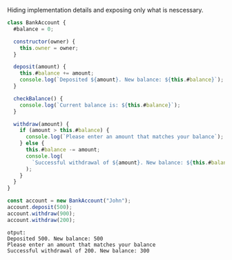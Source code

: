 Hiding implementation details and exposing only what is nescessary.

```js
class BankAccount {
  #balance = 0;

  constructor(owner) {
    this.owner = owner;
  }

  deposit(amount) {
    this.#balance += amount;
    console.log(`Deposited ${amount}. New balance: ${this.#balance}`);
  }

  checkBalance() {
    console.log(`Current balance is: ${this.#balance}`);
  }

  withdraw(amount) {
    if (amount > this.#balance) {
      console.log(`Please enter an amount that matches your balance`);
    } else {
      this.#balance -= amount;
      console.log(
        `Successful withdrawal of ${amount}. New balance: ${this.#balance}`,
      );
    }
  }
}

const account = new BankAccount("John");
account.deposit(500);
account.withdraw(900);
account.withdraw(200);
```

    otput:
    Deposited 500. New balance: 500
    Please enter an amount that matches your balance
    Successful withdrawal of 200. New balance: 300
